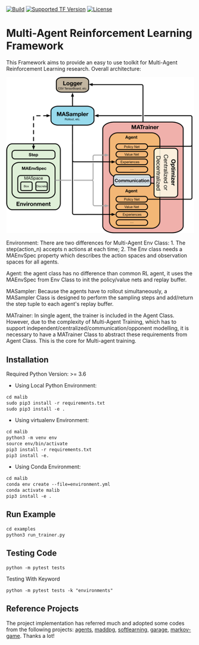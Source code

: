 [![Build](https://travis-ci.com/ying-wen/malib.svg?branch=master)](./VERSION)
[![Supported TF Version](https://img.shields.io/badge/TensorFlow-2.0.0%2B-brightgreen.svg)](https://github.com/tensorflow/tensorflow/releases)
[![License](https://img.shields.io/badge/license-MIT-blue.svg)](./LICENSE)

# Multi-Agent Reinforcement Learning Framework

This Framework aims to provide an easy to use toolkit for
Multi-Agent Reinforcement Learning research.
Overall architecture:

![processes](./docs/architecture.png)

Environment: There are two differences for Multi-Agent Env Class: 1. The step(action_n) accepts n actions at each time; 2. The Env class needs a MAEnvSpec property which describes the action spaces and observation spaces for all agents.

Agent: the agent class has no difference than common RL agent, it uses the MAEnvSpec from Env Class to init the policy/value nets and replay buffer.

MASampler: Because the agents have to rollout simultaneously, a MASampler Class is designed to perform the sampling steps and add/return the step tuple to each agent's replay buffer.

MATrainer: In single agent, the trainer is included in the Agent Class. However, due to the complexity of Multi-Agent Training, which has to support independent/centralized/communication/opponent modelling, it is necessary to have a MATrainer Class to abstract these requirements from Agent Class. This is the core for Multi-agent training.

## Installation

Required Python Version: >= 3.6 

* Using Local Python Environment:

 ```shell
cd malib
sudo pip3 install -r requirements.txt
sudo pip3 install -e .
 ```

* Using virtualenv Environment:

```shell
cd malib
python3 -m venv env
source env/bin/activate
pip3 install -r requirements.txt
pip3 install -e.
```

* Using Conda Environment:

```shell
cd malib
conda env create --file=environment.yml
conda activate malib
pip3 install -e .

```


## Run Example

```shell
cd examples
python3 run_trainer.py
```

## Testing Code

```shell
python -m pytest tests
```

Testing With Keyword

```shell
python -m pytest tests -k "environments"
```


## Reference Projects
The project implementation has referred much and adopted some codes from the following projects: [agents](https://github.com/tensorflow/agents), [maddpg](https://github.com/openai/maddpg), [softlearning](https://github.com/rail-berkeley/softlearning), [garage](https://github.com/rlworkgroup/garage), [markov-game](https://github.com/aijunbai/markov-game). Thanks a lot!

